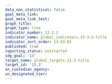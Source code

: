 ```yaml
---
data_non_statistical: false
goal_meta_link: 
goal_meta_link_text: 
graph_title: 
graph_type: line
indicator_number: 13.3.2
indicator_name: global_indicators.13-3-2-title
indicator_sort_order: 13-03-02
published: true
reporting_status: notstarted
sdg_goal: '13'
target_name: global_targets.13-3-title
target_id: '13.3'
un_custodian_agency: 
un_designated_tier: 
---
```

